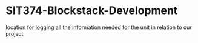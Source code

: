 # SIT374-Blockstack-Development
location for logging all the information needed for the unit in relation to our project
